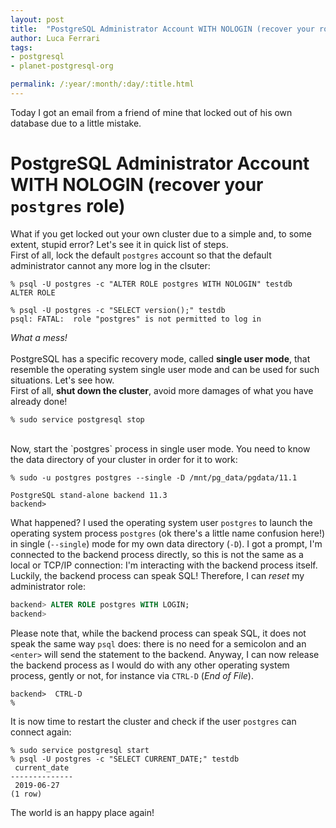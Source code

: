```yaml
---
layout: post
title:  "PostgreSQL Administrator Account WITH NOLOGIN (recover your role)"
author: Luca Ferrari
tags:
- postgresql
- planet-postgresql-org

permalink: /:year/:month/:day/:title.html
---
```

Today I got an email from a friend of mine that locked out of his own database due to a little mistake.

# PostgreSQL Administrator Account WITH NOLOGIN (recover your `postgres` role)

What if you get locked out your own cluster due to a simple and, to some extent, stupid error?
Let's see it in quick list of steps.
<br/>
First of all, lock the default `postgres` account so that the default administrator cannot any more log in the clsuter:

```shell
% psql -U postgres -c "ALTER ROLE postgres WITH NOLOGIN" testdb
ALTER ROLE

% psql -U postgres -c "SELECT version();" testdb               
psql: FATAL:  role "postgres" is not permitted to log in
```

*What a mess!*
<br/>
<br/>
PostgreSQL has a specific recovery mode, called **single user mode**, that resemble the operating system single user mode and can be used for such situations. Let's see how.
<br/>
First of all, **shut down the cluster**, avoid more damages of what you have already done!

```shell
% sudo service postgresql stop
```

<br/>
Now, start the `postgres` process in single user mode. You need to know the data directory of your cluster in order for it to work:

```shell
% sudo -u postgres postgres --single -D /mnt/pg_data/pgdata/11.1

PostgreSQL stand-alone backend 11.3
backend> 
```

What happened? I used the operating system user `postgres` to launch the operating system process `postgres` (ok there's a little name confusion here!) in single (`--single`) mode for my own data directory (`-D`). I got a prompt, I'm connected to the backend process directly, so this is not the same as a local or TCP/IP connection: I'm interacting with the backend process itself. Luckily, the backend process can speak SQL! Therefore, I can *reset* my administrator role:

```sql
backend> ALTER ROLE postgres WITH LOGIN;
backend> 
```

Please note that, while the backend process can speak SQL, it does not speak the same way `psql` does: there is no need for a semicolon and an `<enter>` will send the statement to the backend. Anyway, I can now release the backend process as I would do with any other operating system process, gently or not, for instance via `CTRL-D` (*End of File*).

```shell
backend>  CTRL-D
%
```

It is now time to restart the cluster and check if the user `postgres` can connect again:

```shell
% sudo service postgresql start
% psql -U postgres -c "SELECT CURRENT_DATE;" testdb
 current_date 
--------------
 2019-06-27
(1 row)
```

The world is an happy place again!
